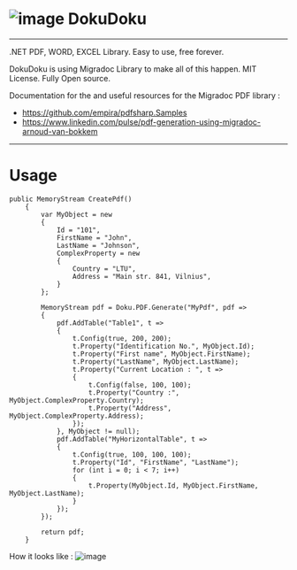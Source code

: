 
# ![image](https://github.com/jonaspetraska7/DokuDoku/assets/60759096/ede19124-ed73-478d-8caa-e9dccd7c3028) DokuDoku
---
.NET PDF, WORD, EXCEL Library. Easy to use, free forever.

DokuDoku is using Migradoc Library to make all of this happen. MIT License. Fully Open source.

Documentation for the and useful resources for the Migradoc PDF library : 

- https://github.com/empira/pdfsharp.Samples
- https://www.linkedin.com/pulse/pdf-generation-using-migradoc-arnoud-van-bokkem

---
# Usage

```
public MemoryStream CreatePdf()
    {
        var MyObject = new
        {
            Id = "101",
            FirstName = "John",
            LastName = "Johnson",
            ComplexProperty = new
            {
                Country = "LTU",
                Address = "Main str. 841, Vilnius",
            }
        };
        
        MemoryStream pdf = Doku.PDF.Generate("MyPdf", pdf =>
        {
            pdf.AddTable("Table1", t =>
            {
                t.Config(true, 200, 200);
                t.Property("Identification No.", MyObject.Id);
                t.Property("First name", MyObject.FirstName);
                t.Property("LastName", MyObject.LastName);
                t.Property("Current Location : ", t =>
                {
                    t.Config(false, 100, 100);
                    t.Property("Country :", MyObject.ComplexProperty.Country);
                    t.Property("Address", MyObject.ComplexProperty.Address);
                });
            }, MyObject != null);
            pdf.AddTable("MyHorizontalTable", t =>
            {
                t.Config(true, 100, 100, 100);
                t.Property("Id", "FirstName", "LastName");
                for (int i = 0; i < 7; i++)
                {
                    t.Property(MyObject.Id, MyObject.FirstName, MyObject.LastName);
                }
            });
        });

        return pdf;
    }
```

How it looks like : 
![image](https://github.com/jonaspetraska7/DokuDoku/assets/60759096/234ec13a-8f5c-4d8d-aabd-862cc7f693c1)

